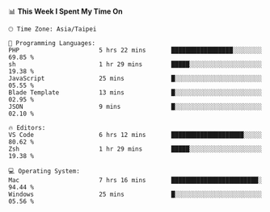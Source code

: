 <!--
<table>
  <tr>
    <td>
      <img src="./devcard.svg" alt="A dev card" width="400" hight="100%">
    </td>
    <td>
      <p>### Hi there 👋</p>
      <p>**treevel/treevel** is a ✨ _special_ ✨ repository because its `README.md` (this file) appears on your GitHub profile.</p>
      <p>Here are some ideas to get you started:</p>
      <p>- 🔭 I’m currently working on ...</p>
      <p>- 🌱 I’m currently learning ...</p>
      <p>- 👯 I’m looking to collaborate on ...</p>
      <p>- 🤔 I’m looking for help with ...</p>
      <p>- 💬 Ask me about ...</p>
      <p>- 📫 How to reach me: ...</p>
      <p>- 😄 Pronouns: ...</p>
      <p>- ⚡ Fun fact: ...</p>
    </td>
  </tr>
</table>
-->

<!--START_SECTION:waka-->
📊 **This Week I Spent My Time On** 

```text
🕑︎ Time Zone: Asia/Taipei

💬 Programming Languages: 
PHP                      5 hrs 22 mins       █████████████████░░░░░░░░   69.85 % 
sh                       1 hr 29 mins        █████░░░░░░░░░░░░░░░░░░░░   19.38 % 
JavaScript               25 mins             █░░░░░░░░░░░░░░░░░░░░░░░░   05.55 % 
Blade Template           13 mins             █░░░░░░░░░░░░░░░░░░░░░░░░   02.95 % 
JSON                     9 mins              █░░░░░░░░░░░░░░░░░░░░░░░░   02.10 % 

🔥 Editors: 
VS Code                  6 hrs 12 mins       ████████████████████░░░░░   80.62 % 
Zsh                      1 hr 29 mins        █████░░░░░░░░░░░░░░░░░░░░   19.38 % 

💻 Operating System: 
Mac                      7 hrs 16 mins       ████████████████████████░   94.44 % 
Windows                  25 mins             █░░░░░░░░░░░░░░░░░░░░░░░░   05.56 % 
```


<!--END_SECTION:waka-->